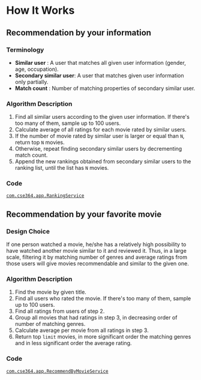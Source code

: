 # How It Works

## Recommendation by your information

### Terminology

- **Similar user** : A user that matches all given user information (gender, age, occupation).
- **Secondary similar user**: A user that matches given user information only partially.
- **Match count** : Number of matching properties of secondary similar user.

### Algorithm Description

1. Find all similar users according to the given user information. If there's too many of them, sample up to 100 users.
2. Calculate average of all ratings for each movie rated by similar users.
3. If the number of movie rated by similar user is larger or equal than `N`, return top `N` movies.
4. Otherwise, repeat finding secondary similar users by decrementing match count.
5. Append the new rankings obtained from secondary similar users to the ranking list, until the list has `N` movies.

### Code

[`com.cse364.app.RankingService`](/src/main/java/com/cse364/app/RankingService.java)

## Recommendation by your favorite movie

### Design Choice

If one person watched a movie, he/she has a relatively high possibility to have watched another movie similar to it and reviewed it.
Thus, in a large scale, filtering it by matching number of genres and average ratings from those users will give movies recommendable and similar to the given one.

### Algorithm Description

1. Find the movie by given title.
2. Find all users who rated the movie. If there's too many of them, sample up to 100 users.
3. Find all ratings from users of step 2.
4. Group all movies that had ratings in step 3, in decreasing order of number of matching genres.
5. Calculate average per movie from all ratings in step 3.
6. Return top `limit` movies, in more significant order the matching genres and in less significant order the average rating.

### Code

[`com.cse364.app.RecommendByMovieService`](/src/main/java/com/cse364/app/RecommendByMovieService.java)
